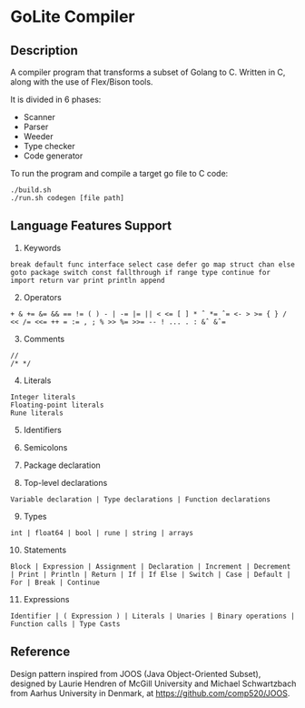 # GoLite Compiler

## Description 

A compiler program that transforms a subset of Golang to C. Written in C, along with the use of Flex/Bison tools. 

It is divided in 6 phases:
* Scanner
* Parser
* Weeder
* Type checker
* Code generator

To run the program and compile a target go file to C code:

```
./build.sh
./run.sh codegen [file path]
```

## Language Features Support

1. Keywords 
```
break default func interface select case defer go map struct chan else goto package switch const fallthrough if range type continue for import return var print println append
```
2. Operators
```
+ & += &= && == != ( ) - | -= |= || < <= [ ] * ˆ *= ˆ= <- > >= { } / << /= <<= ++ = := , ; % >> %= >>= -- ! ... . : &ˆ &ˆ=
```

3. Comments 
```
// 
/* */
```

4. Literals
```
Integer literals
Floating-point literals
Rune literals
```
5. Identifiers

6. Semicolons

7. Package declaration

8. Top-level declarations
```
Variable declaration | Type declarations | Function declarations
```

9. Types
```
int | float64 | bool | rune | string | arrays
```

10. Statements 
```
Block | Expression | Assignment | Declaration | Increment | Decrement | Print | Println | Return | If | If Else | Switch | Case | Default | For | Break | Continue
```

11. Expressions
```
Identifier | ( Expression ) | Literals | Unaries | Binary operations | Function calls | Type Casts
```

## Reference
Design pattern inspired from JOOS (Java Object-Oriented Subset), designed by Laurie Hendren of McGill University and Michael Schwartzbach from Aarhus University in Denmark, at https://github.com/comp520/JOOS.
